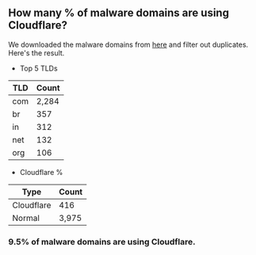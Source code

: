 ## How many % of malware domains are using Cloudflare?


We downloaded the malware domains from [here](https://urlhaus.abuse.ch) and filter out duplicates.
Here's the result.


[//]: # (start replacement)


- Top 5 TLDs

| TLD | Count |
| --- | --- |
| com | 2,284 |
| br | 357 |
| in | 312 |
| net | 132 |
| org | 106 |


- Cloudflare %

| Type | Count |
| --- | --- |
| Cloudflare | 416 |
| Normal | 3,975 |


### 9.5% of malware domains are using Cloudflare.
